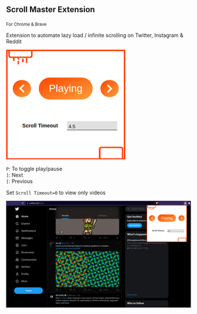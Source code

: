 ## **Scroll Master Extension**
<small>For Chrome & Brave</small>

Extension to automate lazy load / infinite scrolling on Twitter, Instagram & Reddit

![Sample](Images/Sample.png)

`P`: To toggle play/pause  
`]`: Next  
`[`: Previous  

Set `Scroll Timeout=0` to view only videos


![Example](Images/Example.png)
